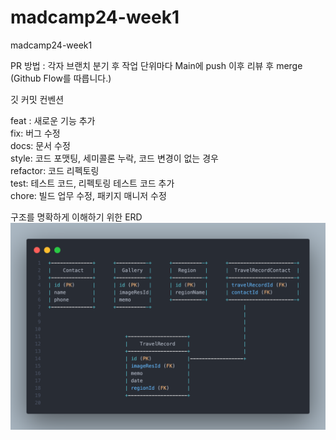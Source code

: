 # madcamp24-week1
madcamp24-week1

PR 방법 : 각자 브랜치 분기 후 작업 단위마다 Main에 push 이후 리뷰 후 merge  
(Github Flow를 따릅니다.)

깃 커밋 컨벤션

feat : 새로운 기능 추가  
fix: 버그 수정  
docs: 문서 수정  
style: 코드 포맷팅, 세미콜론 누락, 코드 변경이 없는 경우  
refactor: 코드 리펙토링  
test: 테스트 코드, 리펙토링 테스트 코드 추가  
chore: 빌드 업무 수정, 패키지 매니저 수정  


구조를 명확하게 이해하기 위한 ERD
![erd1.png](app%2Fsrc%2Fmain%2Fres%2Fdrawable%2Ferd1.png)

